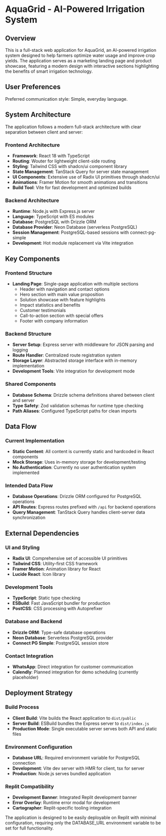 # AquaGrid - AI-Powered Irrigation System

## Overview

This is a full-stack web application for AquaGrid, an AI-powered irrigation system designed to help farmers optimize water usage and improve crop yields. The application serves as a marketing landing page and product showcase, featuring a modern design with interactive sections highlighting the benefits of smart irrigation technology.

## User Preferences

Preferred communication style: Simple, everyday language.

## System Architecture

The application follows a modern full-stack architecture with clear separation between client and server:

### Frontend Architecture
- **Framework**: React 18 with TypeScript
- **Routing**: Wouter for lightweight client-side routing
- **Styling**: Tailwind CSS with shadcn/ui component library
- **State Management**: TanStack Query for server state management
- **UI Components**: Extensive use of Radix UI primitives through shadcn/ui
- **Animations**: Framer Motion for smooth animations and transitions
- **Build Tool**: Vite for fast development and optimized builds

### Backend Architecture
- **Runtime**: Node.js with Express.js server
- **Language**: TypeScript with ES modules
- **Database**: PostgreSQL with Drizzle ORM
- **Database Provider**: Neon Database (serverless PostgreSQL)
- **Session Management**: PostgreSQL-based sessions with connect-pg-simple
- **Development**: Hot module replacement via Vite integration

## Key Components

### Frontend Structure
- **Landing Page**: Single-page application with multiple sections
  - Header with navigation and contact options
  - Hero section with main value proposition
  - Solution showcase with feature highlights
  - Impact statistics and benefits
  - Customer testimonials
  - Call-to-action section with special offers
  - Footer with company information

### Backend Structure
- **Server Setup**: Express server with middleware for JSON parsing and logging
- **Route Handler**: Centralized route registration system
- **Storage Layer**: Abstracted storage interface with in-memory implementation
- **Development Tools**: Vite integration for development mode

### Shared Components
- **Database Schema**: Drizzle schema definitions shared between client and server
- **Type Safety**: Zod validation schemas for runtime type checking
- **Path Aliases**: Configured TypeScript paths for clean imports

## Data Flow

### Current Implementation
- **Static Content**: All content is currently static and hardcoded in React components
- **Mock Storage**: Uses in-memory storage for development/testing
- **No Authentication**: Currently no user authentication system implemented

### Intended Data Flow
- **Database Operations**: Drizzle ORM configured for PostgreSQL operations
- **API Routes**: Express routes prefixed with `/api` for backend operations
- **Query Management**: TanStack Query handles client-server data synchronization

## External Dependencies

### UI and Styling
- **Radix UI**: Comprehensive set of accessible UI primitives
- **Tailwind CSS**: Utility-first CSS framework
- **Framer Motion**: Animation library for React
- **Lucide React**: Icon library

### Development Tools
- **TypeScript**: Static type checking
- **ESBuild**: Fast JavaScript bundler for production
- **PostCSS**: CSS processing with Autoprefixer

### Database and Backend
- **Drizzle ORM**: Type-safe database operations
- **Neon Database**: Serverless PostgreSQL provider
- **Connect PG Simple**: PostgreSQL session store

### Contact Integration
- **WhatsApp**: Direct integration for customer communication
- **Calendly**: Planned integration for demo scheduling (currently placeholder)

## Deployment Strategy

### Build Process
- **Client Build**: Vite builds the React application to `dist/public`
- **Server Build**: ESBuild bundles the Express server to `dist/index.js`
- **Production Mode**: Single executable server serves both API and static files

### Environment Configuration
- **Database URL**: Required environment variable for PostgreSQL connection
- **Development**: Vite dev server with HMR for client, tsx for server
- **Production**: Node.js serves bundled application

### Replit Compatibility
- **Development Banner**: Integrated Replit development banner
- **Error Overlay**: Runtime error modal for development
- **Cartographer**: Replit-specific tooling integration

The application is designed to be easily deployable on Replit with minimal configuration, requiring only the DATABASE_URL environment variable to be set for full functionality.